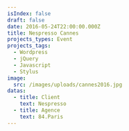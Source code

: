 ```yaml
---
isIndex: false
draft: false
date: 2016-05-24T22:00:00.000Z
title: Nespresso Cannes
projects_types: Event
projects_tags:
  - Wordpress
  - jQuery
  - Javascript
  - Stylus
image:
  src: /images/uploads/cannes2016.jpg
datas:
  - title: Client
    text: Nespresso
  - title: Agence
    text: 84.Paris
---
```

